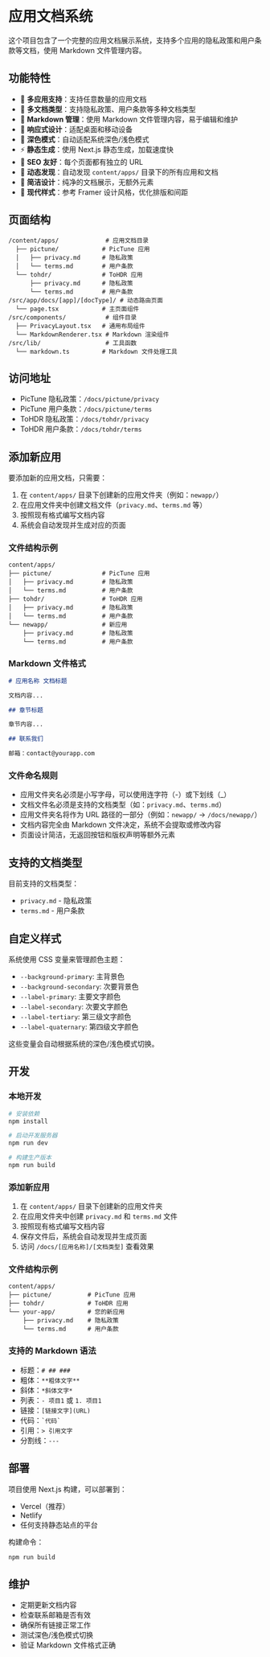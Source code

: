 # 应用文档系统

这个项目包含了一个完整的应用文档展示系统，支持多个应用的隐私政策和用户条款等文档，使用 Markdown 文件管理内容。

## 功能特性

- 🎯 **多应用支持**：支持任意数量的应用文档
- 📝 **多文档类型**：支持隐私政策、用户条款等多种文档类型
- 📝 **Markdown 管理**：使用 Markdown 文件管理内容，易于编辑和维护
- 📱 **响应式设计**：适配桌面和移动设备
- 🌙 **深色模式**：自动适配系统深色/浅色模式
- ⚡ **静态生成**：使用 Next.js 静态生成，加载速度快
- 🔗 **SEO 友好**：每个页面都有独立的 URL
- 🔄 **动态发现**：自动发现 `content/apps/` 目录下的所有应用和文档
- 🎯 **简洁设计**：纯净的文档展示，无额外元素
- 🎨 **现代样式**：参考 Framer 设计风格，优化排版和间距

## 页面结构

```
/content/apps/             # 应用文档目录
  ├── pictune/            # PicTune 应用
  │   ├── privacy.md      # 隐私政策
  │   └── terms.md        # 用户条款
  └── tohdr/              # ToHDR 应用
      ├── privacy.md      # 隐私政策
      └── terms.md        # 用户条款
/src/app/docs/[app]/[docType]/ # 动态路由页面
  └── page.tsx            # 主页面组件
/src/components/           # 组件目录
  ├── PrivacyLayout.tsx   # 通用布局组件
  └── MarkdownRenderer.tsx # Markdown 渲染组件
/src/lib/                  # 工具函数
  └── markdown.ts         # Markdown 文件处理工具
```

## 访问地址

- PicTune 隐私政策：`/docs/pictune/privacy`
- PicTune 用户条款：`/docs/pictune/terms`
- ToHDR 隐私政策：`/docs/tohdr/privacy`
- ToHDR 用户条款：`/docs/tohdr/terms`

## 添加新应用

要添加新的应用文档，只需要：

1. 在 `content/apps/` 目录下创建新的应用文件夹（例如：`newapp/`）
2. 在应用文件夹中创建文档文件（`privacy.md`、`terms.md` 等）
3. 按照现有格式编写文档内容
4. 系统会自动发现并生成对应的页面

### 文件结构示例

```
content/apps/
├── pictune/              # PicTune 应用
│   ├── privacy.md        # 隐私政策
│   └── terms.md          # 用户条款
├── tohdr/                # ToHDR 应用
│   ├── privacy.md        # 隐私政策
│   └── terms.md          # 用户条款
└── newapp/               # 新应用
    ├── privacy.md        # 隐私政策
    └── terms.md          # 用户条款
```

### Markdown 文件格式

```markdown
# 应用名称 文档标题

文档内容...

## 章节标题

章节内容...

## 联系我们

邮箱：contact@yourapp.com
```

### 文件命名规则

- 应用文件夹名必须是小写字母，可以使用连字符（-）或下划线（_）
- 文档文件名必须是支持的文档类型（如：`privacy.md`、`terms.md`）
- 应用文件夹名将作为 URL 路径的一部分（例如：`newapp/` → `/docs/newapp/`）
- 文档内容完全由 Markdown 文件决定，系统不会提取或修改内容
- 页面设计简洁，无返回按钮和版权声明等额外元素

## 支持的文档类型

目前支持的文档类型：
- `privacy.md` - 隐私政策
- `terms.md` - 用户条款

## 自定义样式

系统使用 CSS 变量来管理颜色主题：

- `--background-primary`: 主背景色
- `--background-secondary`: 次要背景色
- `--label-primary`: 主要文字颜色
- `--label-secondary`: 次要文字颜色
- `--label-tertiary`: 第三级文字颜色
- `--label-quaternary`: 第四级文字颜色

这些变量会自动根据系统的深色/浅色模式切换。

## 开发

### 本地开发

```bash
# 安装依赖
npm install

# 启动开发服务器
npm run dev

# 构建生产版本
npm run build
```

### 添加新应用

1. 在 `content/apps/` 目录下创建新的应用文件夹
2. 在应用文件夹中创建 `privacy.md` 和 `terms.md` 文件
3. 按照现有格式编写文档内容
4. 保存文件后，系统会自动发现并生成页面
5. 访问 `/docs/[应用名称]/[文档类型]` 查看效果

### 文件结构示例

```
content/apps/
├── pictune/          # PicTune 应用
├── tohdr/            # ToHDR 应用
└── your-app/         # 您的新应用
    ├── privacy.md    # 隐私政策
    └── terms.md      # 用户条款
```

### 支持的 Markdown 语法

- 标题：`# ## ###`
- 粗体：`**粗体文字**`
- 斜体：`*斜体文字*`
- 列表：`- 项目1` 或 `1. 项目1`
- 链接：`[链接文字](URL)`
- 代码：`` `代码` ``
- 引用：`> 引用文字`
- 分割线：`---`

## 部署

项目使用 Next.js 构建，可以部署到：

- Vercel（推荐）
- Netlify
- 任何支持静态站点的平台

构建命令：
```bash
npm run build
```

## 维护

- 定期更新文档内容
- 检查联系邮箱是否有效
- 确保所有链接正常工作
- 测试深色/浅色模式切换
- 验证 Markdown 文件格式正确
